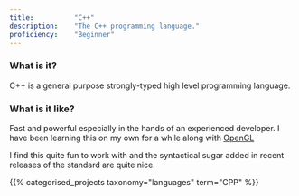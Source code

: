 ```yaml
---
title: 			"C++"
description: 	"The C++ programming language."
proficiency:	"Beginner"
---
```


### What is it?
C++ is a general purpose strongly-typed high level programming language.

### What is it like?
Fast and powerful especially in the hands of an experienced developer. I have been learning this on my own for a while along with [OpenGL](/projects/opengl)

I find this quite fun to work with and the syntactical sugar added in recent releases of the standard are quite nice.

{{% categorised_projects taxonomy="languages" term="CPP" %}}